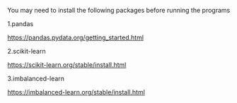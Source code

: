 You may need to install the following packages before running the programs 

1.pandas

https://pandas.pydata.org/getting_started.html

2.scikit-learn

https://scikit-learn.org/stable/install.html

3.imbalanced-learn

https://imbalanced-learn.org/stable/install.html

